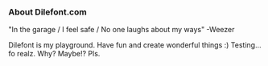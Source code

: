 ### About Dilefont.com

"In the garage / I feel safe / No one laughs about my ways" -Weezer

Dilefont is my playground. Have fun and create wonderful things :) Testing... fo realz. Why? Maybe!? Pls.
